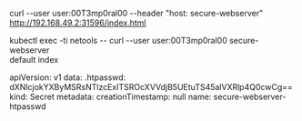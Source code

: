 curl --user user:00T3mp0ral00 --header "host: secure-webserver" http://192.168.49.2:31596/index.html 

kubectl exec -ti netools -- curl --user user:00T3mp0ral00 secure-webserver  
default index



apiVersion: v1
data:
  .htpasswd: dXNlcjokYXByMSRsNTlzcExITSROcXVVdjB5UEtuTS45alVXRlp4Q0cwCg==
kind: Secret
metadata:
  creationTimestamp: null
  name: secure-webserver-htpasswd